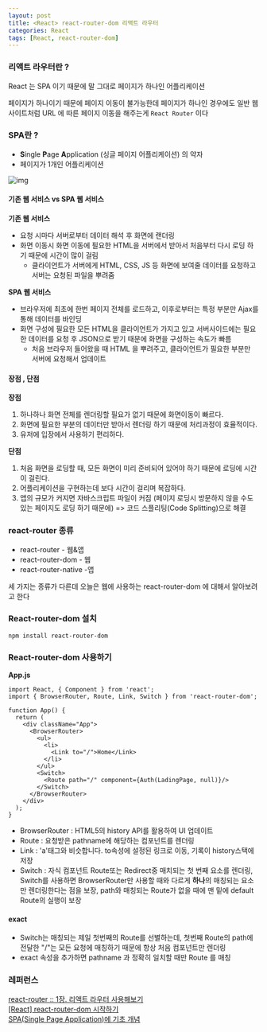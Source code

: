 ```yaml
---
layout: post
title: <React> react-router-dom 리액트 라우터
categories: React
tags: [React, react-router-dom]
---
```


### 리액트 라우터란 ?
React 는 SPA 이기 때문에 말 그대로 페이지가 하나인 어플리케이션

페이지가 하나이기 때문에 페이지 이동이 불가능한데 페이지가 하나인 경우에도 일반 웹 사이트처럼 URL 에 따른 페이지 이동을 해주는게 `React Router` 이다


### SPA란 ?
- **S**ingle **P**age **A**pplication (싱글 페이지 어플리케이션) 의 약자 
- 페이지가 1개인 어플리케이션 

![img](https://media.vlpt.us/images/cyongchoi/post/a855f02f-28d7-4494-8f45-f987da4e2707/main-qimg-6fed27dbf163e2f518b369d5e25bcfc4.png)

#### 기존 웹 서비스 vs SPA 웹 서비스

**기존 웹 서비스**
- 요청 시마다 서버로부터 데이터 해석 후 화면에 랜더링 
- 화면 이동시 화면 이동에 필요한 HTML을 서버에서 받아서 처음부터 다시 로딩 하기 때문에 시간이 많이 걸림 
  - 클라이언트가 서버에게 HTML, CSS, JS 등 화면에 보여줄 데이터를 요청하고 서버는 요청된 파일을 뿌려줌 

**SPA 웹 서비스**
- 브라우저에 최초에 한번 페이지 전체를 로드하고, 이후로부터는 특정 부분만 Ajax를 통해 데이터를 바인딩 
- 화면 구성에 필요한 모든 HTML을 클라이언트가 가지고 있고 서버사이드에는 필요한 데이터를 요청 후 JSON으로 받기 때문에 화면을 구성하는 속도가 빠름 
  - 처음 브라우저 들어왔을 때 HTML 을 뿌려주고, 클라이언트가 필요한 부분만 서버에 요청해서 업데이트 

#### 장점 , 단점 

**장점**
1. 하나하나 화면 전체를 렌더링할 필요가 없기 때문에 화면이동이 빠르다.
2. 화면에 필요한 부분의 데이터만 받아서 렌더링 하기 때문에 처리과정이 효율적이다.
3. 유저에 입장에서 사용하기 편리하다.

**단점**
1. 처음 화면을 로딩할 때, 모든 화면이 미리 준비되어 있어야 하기 때문에 로딩에 시간이 걸린다.
2. 어플리케이션을 구현하는데 보다 시간이 걸리며 복잡하다.
3. 앱의 규모가 커지면 자바스크립트 파일이 커짐 (페이지 로딩시 방문하지 않을 수도 있는 페이지도 로딩 하기 때문에)
   => 코드 스플리팅(Code Splitting)으로 해결 

### react-router 종류 
- react-router - 웹&앱
- react-router-dom - 웹
- react-router-native -앱

세 가지는 종류가 다른데 오늘은 웹에 사용하는 react-router-dom 에 대해서 알아보려고 한다 

### React-router-dom 설치 

```react
npm install react-router-dom
```

### React-router-dom 사용하기 

**App.js** 

```react
import React, { Component } from 'react';
import { BrowserRouter, Route, Link, Switch } from 'react-router-dom';

function App() {
  return (
    <div className="App">
      <BrowserRouter>
        <ul>
          <li>
            <Link to="/">Home</Link>
          </li>
        </ul>
        <Switch>
          <Route path="/" component={Auth(LadingPage, null)}/>
        </Switch>
      </BrowserRouter>
    </div>
  );
}
```

- BrowserRouter : HTML5의 history API를 활용하여 UI 업데이트
- Route : 요청받은 pathname에 해당하는 컴포넌트를 렌더링
- Link :  'a'태그와 비슷합니다. to속성에 설정된 링크로 이동, 기록이 history스택에 저장
- Switch : 자식 컴포넌트 Route또는 Redirect중 매치되는 첫 번째 요소를 렌더링, Switch를 사용하면 BrowserRouter만 사용할 때와 다르게 **하나**의 매칭되는 요소만 렌더링한다는 점을 보장, path와 매칭되는 Route가 없을 때에 맨 밑에 default Route의 실행이 보장

#### exact

- Switch는 매칭되는 제일 첫번째의 Route를 선별하는데, 첫번째 Route의 path에 전달한 "/"는 모든 요청에 매칭하기 때문에 항상 처음 컴포넌트만 렌더링
- exact 속성을 추가하면 pathname 과 정확히 일치할 때만 Route 를 매칭 

### 레퍼런스
[react-router :: 1장. 리액트 라우터 사용해보기](https://velopert.com/3417)<br>
[[React] react-router-dom 시작하기](https://velog.io/@kwonh/React-react-router-dom-%EC%8B%9C%EC%9E%91%ED%95%98%EA%B8%B0)<br>
[SPA(Single Page Application)에 기초 개념](https://velog.io/@josworks27/SPA-%EA%B0%9C%EB%85%90)





 

